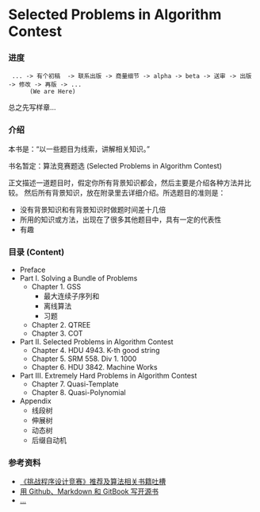 Selected Problems in Algorithm Contest
======

### 进度
     ... -> 有个初稿  -> 联系出版 -> 商量细节 -> alpha -> beta -> 送审 -> 出版 -> 修改 -> 再版 -> ...
          (We are Here)

总之先写样章...

### 介绍

本书是：“以一些题目为线索，讲解相关知识。”

书名暂定：算法竞赛题选 (Selected Problems in Algorithm Contest)

正文描述一道题目时，假定你所有背景知识都会，然后主要是介绍各种方法并比较。
然后所有背景知识，放在附录里去详细介绍。所选题目的准则是：
+ 没有背景知识和有背景知识时做题时间差十几倍
+ 所用的知识或方法，出现在了很多其他题目中，具有一定的代表性
+ 有趣


### 目录 (Content)

- Preface
- Part I. Solving a Bundle of Problems
  + Chapter 1. GSS
    + 最大连续子序列和
    + 离线算法
    + 习题
  + Chapter 2. QTREE
  + Chapter 3. COT
- Part II. Selected Problems in Algorithm Contest
  + Chapter 4. HDU 4943. K-th good string
  + Chapter 5. SRM 558. Div 1. 1000
  + Chapter 6. HDU 3842. Machine Works
- Part III. Extremely Hard Problems in Algorithm Contest 
  + Chapter 7. Quasi-Template
  + Chapter 8. Quasi-Polynomial
- Appendix
  + 线段树
  + 伸展树
  + 动态树
  + 后缀自动机






### 参考资料
- [《挑战程序设计竞赛》推荐及算法相关书籍吐槽](http://blog.watashi.ws/2382/pccb-etc/)
- [用 Github、Markdown 和 GitBook 写开源书](http://my.oschina.net/waylau/blog/355179)
- [...](http://user.qzone.qq.com/251815992/blog/1396717742)


